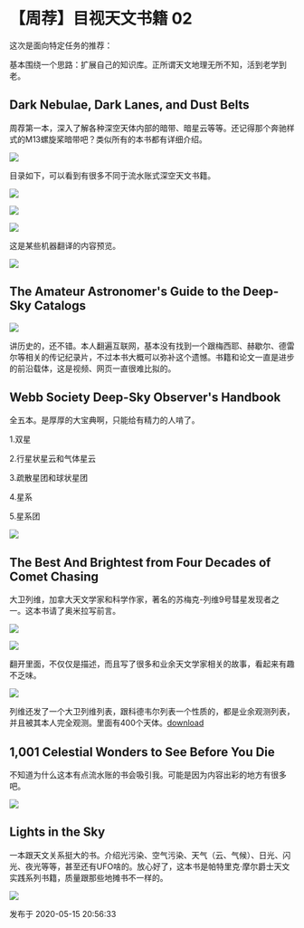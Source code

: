 # 【周荐】目视天文书籍 02

这次是面向特定任务的推荐：

基本围绕一个思路：扩展自己的知识库。正所谓天文地理无所不知，活到老学到老。

## Dark Nebulae, Dark Lanes, and Dust Belts

周荐第一本，深入了解各种深空天体内部的暗带、暗星云等等。还记得那个奔驰样式的M13螺旋桨暗带吧？类似所有的本书都有详细介绍。

  

![](https://pic2.zhimg.com/v2-c622c191422fb780c915370d137ed7aa_720w.jpg?source=d16d100b)

  

目录如下，可以看到有很多不同于流水账式深空天文书籍。

  

![](https://pic2.zhimg.com/v2-8a8cbb6f75340381b01b62b7323a6b46_720w.jpg?source=d16d100b)

  

  

![](https://pic3.zhimg.com/v2-98d53b4b3607b6a287fec115cd42426c_720w.jpg?source=d16d100b)

  

  

![](https://pic3.zhimg.com/v2-e9672c9dfd8666c55f015a3e1a537782_720w.jpg?source=d16d100b)

  

这是某些机器翻译的内容预览。

  

![](https://pic3.zhimg.com/v2-e2d8344b573960ca75d24fbfe50b488a_720w.jpg?source=d16d100b)

  

## The Amateur Astronomer's Guide to the Deep-Sky Catalogs

  

![](https://pic3.zhimg.com/v2-4a0a36a69cc304010786d51b9a00d5fc_720w.jpg?source=d16d100b)

  

讲历史的，还不错。本人翻遍互联网，基本没有找到一个跟梅西耶、赫歇尔、德雷尔等相关的传记纪录片，不过本书大概可以弥补这个遗憾。书籍和论文一直是进步的前沿载体，这是视频、网页一直很难比拟的。

## Webb Society Deep-Sky Observer's Handbook

全五本。是厚厚的大宝典啊，只能给有精力的人啃了。

1.双星

2.行星状星云和气体星云

3.疏散星团和球状星团

4.星系

5.星系团

  

![](https://pic2.zhimg.com/v2-d14378b3400e32fee2d35bb2434fad4a_720w.jpg?source=d16d100b)

  

## The Best And Brightest from Four Decades of Comet Chasing

大卫列维，加拿大天文学家和科学作家，著名的苏梅克-列维9号彗星发现者之一。这本书请了奥米拉写前言。

  

![](https://pica.zhimg.com/v2-696f4496ff02231c5cee7c054b0cfc14_720w.jpg?source=d16d100b)

  

  

![](https://pica.zhimg.com/v2-76c14df5d12eed5635f3a2be69c39981_720w.jpg?source=d16d100b)

  

翻开里面，不仅仅是描述，而且写了很多和业余天文学家相关的故事，看起来有趣不乏味。

  

![](https://pic1.zhimg.com/v2-e78e96e92521f42f0452356620a0a557_720w.jpg?source=d16d100b)

  

列维还发了一个大卫列维列表，跟科德韦尔列表一个性质的，都是业余观测列表，并且被其本人完全观测。里面有400个天体。[download](http://www.jarnac.org/levy.pdf)

## 1,001 Celestial Wonders to See Before You Die

不知道为什么这本有点流水账的书会吸引我。可能是因为内容出彩的地方有很多吧。

  

![](https://pic1.zhimg.com/v2-2088b027181eb6235f9197e1c06f7d2b_720w.jpg?source=d16d100b)

  

## Lights in the Sky

一本跟天文关系挺大的书。介绍光污染、空气污染、天气（云、气候）、日光、闪光、夜光等等，甚至还有UFO啥的。放心好了，这本书是帕特里克·摩尔爵士天文实践系列书籍，质量跟那些地摊书不一样的。

  

![](https://pic1.zhimg.com/v2-723b682eb635615d1deaf6486f46d904_720w.jpg?source=d16d100b)

发布于 2020-05-15 20:56:33

